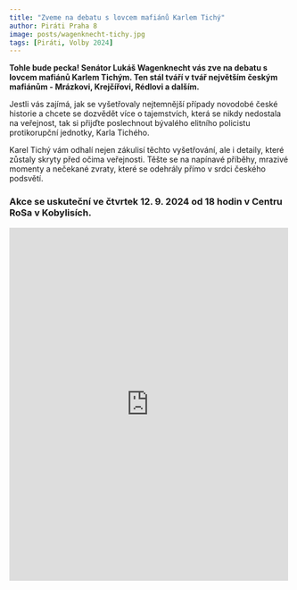 ```yaml
---
title: "Zveme na debatu s lovcem mafiánů Karlem Tichý"
author: Piráti Praha 8
image: posts/wagenknecht-tichy.jpg
tags: [Piráti, Volby 2024]
---
```


**Tohle bude pecka! Senátor Lukáš Wagenknecht vás zve na debatu s lovcem mafiánů Karlem Tichým. Ten stál tváří v tvář největším českým mafiánům - Mrázkovi, Krejčířovi, Rédlovi a dalším.**

Jestli vás zajímá, jak se vyšetřovaly nejtemnější případy novodobé české historie a chcete se dozvědět více o tajemstvích, která se nikdy nedostala na veřejnost, tak si přijďte poslechnout bývalého elitního policistu protikorupční jednotky, Karla Tichého.

Karel Tichý vám odhalí nejen zákulisí těchto vyšetřování, ale i detaily, které zůstaly skryty před očima veřejnosti. Těšte se na napínavé příběhy, mrazivé momenty a nečekané zvraty, které se odehrály přímo v srdci českého podsvětí.

### Akce se uskuteční ve čtvrtek 12. 9. 2024 od 18 hodin v Centru RoSa v Kobylisích.

<iframe src="https://www.facebook.com/plugins/post.php?href=https%3A%2F%2Fwww.facebook.com%2Fpiratipraha8%2Fposts%2Fpfbid02r8Aa8B2Bg9RRFnn5GCbg2p6QMPYcKahL3Vs3S7vqEE6iPZmnf9ruA4cozUATLutxl&show_text=true&width=500" width="500" height="632" style="border:none;overflow:hidden" scrolling="no" frameborder="0" allowfullscreen="true" allow="autoplay; clipboard-write; encrypted-media; picture-in-picture; web-share"></iframe>
